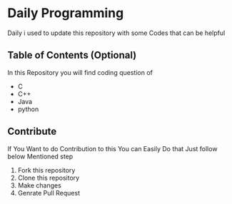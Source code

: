 # Daily Programming 

Daily i used to update this repository with some Codes that can be helpful 


## Table of Contents (Optional)

In this Repository you will find coding question of 

- C 
- C++
- Java
- python
  
## Contribute 

If You Want to do Contribution to this You can Easily Do that Just follow below Mentioned step 

1. Fork this repository
2. Clone this repository
3. Make changes
4. Genrate Pull Request


